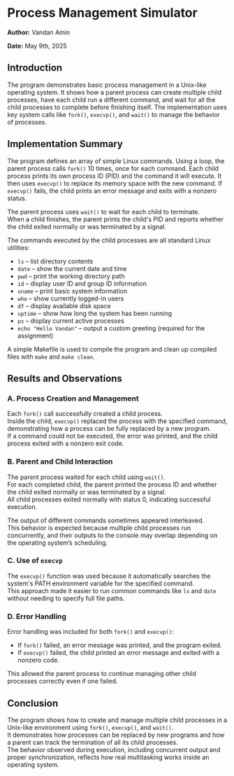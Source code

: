# Process Management Simulator
**Author:** Vandan Amin 

**Date:** May 9th, 2025

## Introduction
The program demonstrates basic process management in a Unix-like operating system. It shows how a parent process can create multiple child processes, have each child run a different command, and wait for all the child processes to complete before finishing itself.
The implementation uses key system calls like `fork()`, `execvp()`, and `wait()` to manage the behavior of processes.

## Implementation Summary
The program defines an array of simple Linux commands.
Using a loop, the parent process calls `fork()` 10 times, once for each command.
Each child process prints its own process ID (PID) and the command it will execute.
It then uses `execvp()` to replace its memory space with the new command.
If `execvp()` fails, the child prints an error message and exits with a nonzero status.

The parent process uses `wait()` to wait for each child to terminate.  
When a child finishes, the parent prints the child's PID and reports whether the child exited normally or was terminated by a signal.

The commands executed by the child processes are all standard Linux utilities:
- `ls` – list directory contents
- `date` – show the current date and time
- `pwd` – print the working directory path
- `id` – display user ID and group ID information
- `uname` – print basic system information
- `who` – show currently logged-in users
- `df` – display available disk space
- `uptime` – show how long the system has been running
- `ps` – display current active processes
- `echo "Hello Vandan"` – output a custom greeting (required for the assignment)

A simple Makefile is used to compile the program and clean up compiled files with `make` and `make clean`.

## Results and Observations

### A. Process Creation and Management
Each `fork()` call successfully created a child process.  
Inside the child, `execvp()` replaced the process with the specified command, demonstrating how a process can be fully replaced by a new program.  
If a command could not be executed, the error was printed, and the child process exited with a nonzero exit code.

### B. Parent and Child Interaction
The parent process waited for each child using `wait()`.  
For each completed child, the parent printed the process ID and whether the child exited normally or was terminated by a signal.  
All child processes exited normally with status 0, indicating successful execution.

The output of different commands sometimes appeared interleaved.  
This behavior is expected because multiple child processes run concurrently, and their outputs to the console may overlap depending on the operating system’s scheduling.

### C. Use of `execvp`
The `execvp()` function was used because it automatically searches the system's PATH environment variable for the specified command.  
This approach made it easier to run common commands like `ls` and `date` without needing to specify full file paths.

### D. Error Handling
Error handling was included for both `fork()` and `execvp()`:
- If `fork()` failed, an error message was printed, and the program exited.
- If `execvp()` failed, the child printed an error message and exited with a nonzero code.

This allowed the parent process to continue managing other child processes correctly even if one failed.

## Conclusion
The program shows how to create and manage multiple child processes in a Unix-like environment using `fork()`, `execvp()`, and `wait()`.  
It demonstrates how processes can be replaced by new programs and how a parent can track the termination of all its child processes.  
The behavior observed during execution, including concurrent output and proper synchronization, reflects how real multitasking works inside an operating system.
